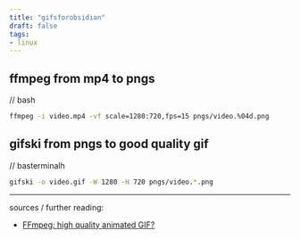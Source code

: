 ```yaml
---
title: "gifsforobsidian"
draft: false
tags:
- linux
---
```


## ffmpeg from mp4 to pngs
// bash
```bash
ffmpeg -i video.mp4 -vf scale=1280:720,fps=15 pngs/video.%04d.png
```

## gifski from pngs to good quality gif
// basterminalh
```bash
gifski -o video.gif -W 1280 -H 720 pngs/video.*.png
```


---

sources / further reading:
- [FFmpeg: high quality animated GIF?](https://stackoverflow.com/questions/42980663/ffmpeg-high-quality-animated-gif)


